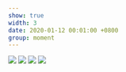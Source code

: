 ```yaml
---
show: true
width: 3
date: 2020-01-12 00:01:00 +0800
group: moment
---
```


<div>
  <img src="{{ 'assets/images/travel/IMG_77579.jpeg' | relative_url }}" class="img-fluid rounded-xl" >
  <img src="{{ 'assets/images/travel/IMG_94259.jpeg' | relative_url }}" class="img-fluid rounded-xl" >
  <img src="{{ 'assets/images/travel/sjsj.jpg' | relative_url }}" class="img-fluid rounded-xl" >
  <img src="{{ 'assets/images/travel/wqjx9.jpg' | relative_url }}" class="img-fluid rounded-xl" >
</div>
